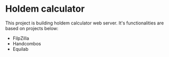 # Holdem calculator

This project is building holdem calculator web server.
It's functionalities are based on projects below:
* FilpZilla
* Handcombos
* Equilab
